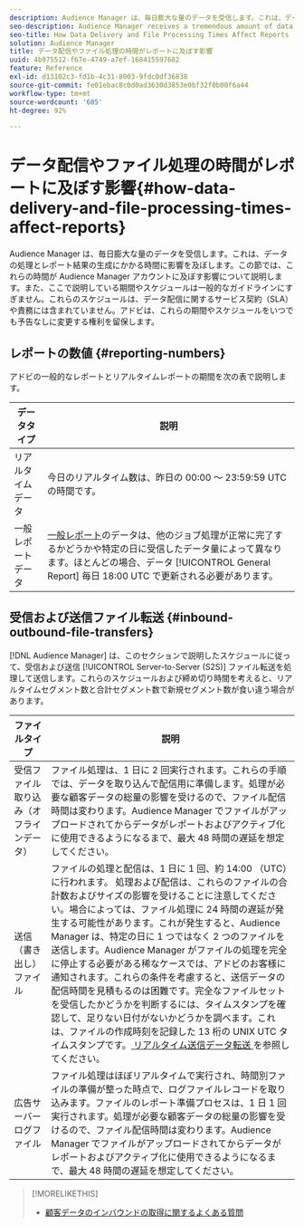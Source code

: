 ```yaml
---
description: Audience Manager は、毎日膨大な量のデータを受信します。これは、データの処理とレポート結果の生成にかかる時間に影響を及ぼします。この節では、これらの時間が Audience Manager アカウントに及ぼす影響について説明します。また、ここで説明している期間やスケジュールは一般的なガイドラインにすぎません。これらのスケジュールは、データ配信に関するサービス契約（SLA）や責務には含まれていません。アドビは、これらの期間やスケジュールをいつでも予告なしに変更する権利を留保します。
seo-description: Audience Manager receives a tremendous amount of data every day. This affects the amount of time it takes to process your data and generate report results. The content in this section describes how these time intervals affect your Audience Manager account. Also, the time frames and schedules described here are general guidelines only. These schedules do not constitute Service-Level Agreements (SLAs) or commitments related to data delivery. Adobe reserves the right to change the time frames and schedules at any time without notice.
seo-title: How Data Delivery and File Processing Times Affect Reports
solution: Audience Manager
title: データ配信やファイル処理の時間がレポートに及ぼす影響
uuid: 4b975512-f67e-4749-a7ef-168415597682
feature: Reference
exl-id: d13102c3-fd1b-4c31-8003-9fdc0df36838
source-git-commit: fe01ebac8c0d0ad3630d3853e0bf32f0b00f6a44
workflow-type: tm+mt
source-wordcount: '605'
ht-degree: 92%

---
```


# データ配信やファイル処理の時間がレポートに及ぼす影響{#how-data-delivery-and-file-processing-times-affect-reports}

Audience Manager は、毎日膨大な量のデータを受信します。これは、データの処理とレポート結果の生成にかかる時間に影響を及ぼします。この節では、これらの時間が Audience Manager アカウントに及ぼす影響について説明します。また、ここで説明している期間やスケジュールは一般的なガイドラインにすぎません。これらのスケジュールは、データ配信に関するサービス契約（SLA）や責務には含まれていません。アドビは、これらの期間やスケジュールをいつでも予告なしに変更する権利を留保します。

## レポートの数値 {#reporting-numbers}

<!-- 

c_reporting_file_transfer_timeframe.xml

 -->

アドビの一般的なレポートとリアルタイムレポートの期間を次の表で説明します。


| データタイプ | 説明 |
|---|---|
| リアルタイムデータ | 今日のリアルタイム数は、昨日の 00:00 ～ 23:59:59 UTC の時間です。 |
| 一般レポートデータ | [一般レポート](../reporting/general-reports.md#general-reports-overview)のデータは、他のジョブ処理が正常に完了するかどうかや特定の日に受信したデータ量によって異なります。ほとんどの場合、データ [!UICONTROL General Report] 毎日 18:00 UTC で更新される必要があります。 |

## 受信および送信ファイル転送 {#inbound-outbound-file-transfers}

[!DNL Audience Manager] は、このセクションで説明したスケジュールに従って、受信および送信 [!UICONTROL Server-to-Server (S2S)] ファイル転送を処理して送信します。これらのスケジュールおよび締め切り時間を考えると、リアルタイムセグメント数と合計セグメント数で新規セグメント数が食い違う場合があります。

| ファイルタイプ | 説明 |
|---|---|
| 受信ファイル取り込み（オフラインデータ） | ファイル処理は、1 日に 2 回実行されます。これらの手順では、データを取り込んで配信用に準備します。処理が必要な顧客データの総量の影響を受けるので、ファイル配信時間は変わります。Audience Manager でファイルがアップロードされてからデータがレポートおよびアクティブ化に使用できるようになるまで、最大 48 時間の遅延を想定してください。 |
| 送信（書き出し）ファイル | ファイルの処理と配信は、1 日に 1 回、約 14:00 （UTC）に行われます。 処理および配信は、これらのファイルの合計数およびサイズの影響を受けることに注意してください。場合によっては、ファイル処理に 24 時間の遅延が発生する可能性があります。これが発生すると、Audience Manager は、特定の日に 1 つではなく 2 つのファイルを送信します。Audience Manager がファイルの処理を完全に停止する必要がある稀なケースでは、アドビのお客様に通知されます。これらの条件を考慮すると、送信データの配信時間を見積もるのは困難です。完全なファイルセットを受信したかどうかを判断するには、タイムスタンプを確認して、足りない日付がないかどうかを調べます。これは、ファイルの作成時刻を記録した 13 桁の UNIX UTC タイムスタンプです。[ リアルタイム送信データ転送 ](../integration/receiving-audience-data/real-time-outbound-transfers/real-time-outbound-transfers.md) を参照してください。 |
| 広告サーバーログファイル | ファイル処理はほぼリアルタイムで実行され、時間別ファイルの準備が整った時点で、ログファイルレコードを取り込みます。ファイルのレポート準備プロセスは、1 日 1 回実行されます。処理が必要な顧客データの総量の影響を受けるので、ファイル配信時間は変わります。Audience Manager でファイルがアップロードされてからデータがレポートおよびアクティブ化に使用できるようになるまで、最大 48 時間の遅延を想定してください。 |

>[!MORELIKETHIS]
>
>* [顧客データのインバウンドの取得に関するよくある質問](../faq/faq-inbound-data-ingestion.md)
